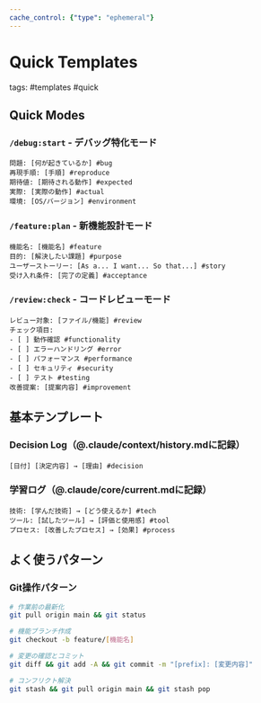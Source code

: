 ```yaml
---
cache_control: {"type": "ephemeral"}
---
```

# Quick Templates
tags: #templates #quick

## Quick Modes
### `/debug:start` - デバッグ特化モード
```
問題: [何が起きているか] #bug
再現手順: [手順] #reproduce
期待値: [期待される動作] #expected
実際: [実際の動作] #actual
環境: [OS/バージョン] #environment
```

### `/feature:plan` - 新機能設計モード
```
機能名: [機能名] #feature
目的: [解決したい課題] #purpose
ユーザーストーリー: [As a... I want... So that...] #story
受け入れ条件: [完了の定義] #acceptance
```

### `/review:check` - コードレビューモード
```
レビュー対象: [ファイル/機能] #review
チェック項目:
- [ ] 動作確認 #functionality
- [ ] エラーハンドリング #error  
- [ ] パフォーマンス #performance
- [ ] セキュリティ #security
- [ ] テスト #testing
改善提案: [提案内容] #improvement
```

## 基本テンプレート

### Decision Log（@.claude/context/history.mdに記録）
```
[日付] [決定内容] → [理由] #decision
```

### 学習ログ（@.claude/core/current.mdに記録）
```
技術: [学んだ技術] → [どう使えるか] #tech
ツール: [試したツール] → [評価と使用感] #tool
プロセス: [改善したプロセス] → [効果] #process
```

## よく使うパターン

### Git操作パターン
```bash
# 作業前の最新化
git pull origin main && git status

# 機能ブランチ作成
git checkout -b feature/[機能名]

# 変更の確認とコミット
git diff && git add -A && git commit -m "[prefix]: [変更内容]"

# コンフリクト解決
git stash && git pull origin main && git stash pop
```